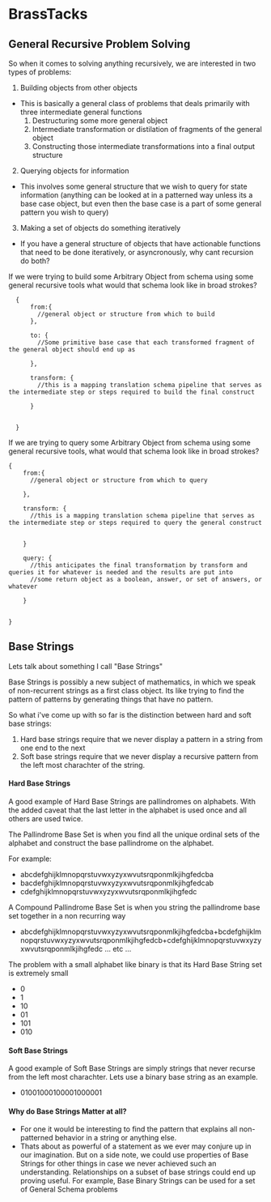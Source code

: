 # BrassTacks
## General Recursive Problem Solving
So when it comes to solving anything recursively, we are interested in two types of problems:

1. Building objects from other objects
- This is basically a general class of problems that deals primarily with three intermediate general functions
  1. Destructuring some more general object
  2. Intermediate transformation or distilation of fragments of the general object
  3. Constructing those intermediate transformations into a final output structure

2. Querying objects for information
- This involves some general structure that we wish to query for state information (anything can be looked at in a patterned way unless its a base case object, but even then the base case is a part of some general pattern you wish to query)

3. Making a set of objects do something iteratively
- If you have a general structure of objects that have actionable functions that need to be done iteratively, or asyncronously, why cant recursion do both?


If we were trying to build some Arbitrary Object from schema using some general recursive tools what would that schema look like in broad strokes?
      
      
      {
          from:{
            //general object or structure from which to build
          },
          
          to: {
            //Some primitive base case that each transformed fragment of the general object should end up as 
          
          },
          
          transform: {
            //this is a mapping translation schema pipeline that serves as the intermediate step or steps required to build the final construct
          
          }
      
      
      }
      
If we are trying to query some Arbitrary Object from schema using some general recursive tools, what would that schema look like in broad strokes?

    {
        from:{
          //general object or structure from which to query
        
        },
        
        transform: {
          //this is a mapping translation schema pipeline that serves as the intermediate step or steps required to query the general construct

        
        }
        
        query: {
          //this anticipates the final transformation by transform and queries it for whatever is needed and the results are put into
          //some return object as a boolean, answer, or set of answers, or whatever
          
        }
    
    
    }


## Base Strings
Lets talk about something I call "Base Strings"

Base Strings is possibly a new subject of mathematics, in which we speak of non-recurrent strings as a first class object. Its like trying to find the pattern of patterns by generating things that have no pattern.

So what i've come up with so far is the distinction between hard and soft base strings:
1. Hard base strings require that we never display a pattern in a string from one end to the next
2. Soft base strings require that we never display a recursive pattern from the left most charachter of the string.

#### Hard Base Strings
A good example of Hard Base Strings are pallindromes on alphabets. With the added caveat that the last letter in the alphabet is used once and all others are used twice.

The Pallindrome Base Set is when you find all the unique ordinal sets of the alphabet and construct the base pallindrome on the alphabet.

For example:
- abcdefghijklmnopqrstuvwxyzyxwvutsrqponmlkjihgfedcba
- bacdefghijklmnopqrstuvwxyzyxwvutsrqponmlkjihgfedcab
- cdefghijklmnopqrstuvwxyzyxwvutsrqponmlkjihgfedc

A Compound Pallindrome Base Set is when you string the pallindrome base set together in a non recurring way
- abcdefghijklmnopqrstuvwxyzyxwvutsrqponmlkjihgfedcba+bcdefghijklmnopqrstuvwxyzyxwvutsrqponmlkjihgfedcb+cdefghijklmnopqrstuvwxyzyxwvutsrqponmlkjihgfedc ... etc
...

The problem with a small alphabet like binary is that its Hard Base String set is extremely small
- 0
- 1
- 10
- 01
- 101
- 010

#### Soft Base Strings
A good example of Soft Base Strings are simply strings that never recurse from the left most charachter. Lets use a binary base string as an example.
- 01001000100001000001

#### Why do Base Strings Matter at all?
- For one it would be interesting to find the pattern that explains all non-patterned behavior in a string or anything else.
- Thats about as powerful of a statement as we ever may conjure up in our imagination. But on a side note, we could use properties of Base Strings for other things in case we never achieved such an understanding. Relationships on a subset of base strings could end up proving useful. For example, Base Binary Strings can be used for a set of General Schema problems
